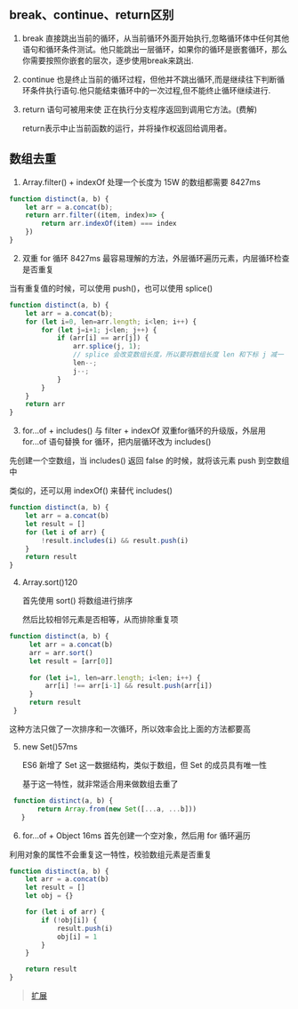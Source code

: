 ## break、continue、return区别

1. break     直接跳出当前的循环，从当前循环外面开始执行,忽略循环体中任何其他语句和循环条件测试。他只能跳出一层循环，如果你的循环是嵌套循环，那么你需要按照你嵌套的层次，逐步使用break来跳出.

2. continue     也是终止当前的循环过程，但他并不跳出循环,而是继续往下判断循环条件执行语句.他只能结束循环中的一次过程,但不能终止循环继续进行.    

3. return 语句可被用来使 正在执行分支程序返回到调用它方法。(费解)

   return表示中止当前函数的运行，并将操作权返回给调用者。
   
## 数组去重

1. Array.filter() + indexOf 处理一个长度为 15W 的数组都需要 8427ms
```js
function distinct(a, b) {
    let arr = a.concat(b);
    return arr.filter((item, index)=> {
        return arr.indexOf(item) === index
    })
}
```

2. 双重 for 循环 8427ms
最容易理解的方法，外层循环遍历元素，内层循环检查是否重复

当有重复值的时候，可以使用 push()，也可以使用 splice()

```js
function distinct(a, b) {
    let arr = a.concat(b);
    for (let i=0, len=arr.length; i<len; i++) {
        for (let j=i+1; j<len; j++) {
            if (arr[i] == arr[j]) {
                arr.splice(j, 1);
                // splice 会改变数组长度，所以要将数组长度 len 和下标 j 减一
                len--;
                j--;
            }
        }
    }
    return arr
}
```

3.  for...of + includes() 与 filter + indexOf 
双重for循环的升级版，外层用 for...of 语句替换 for 循环，把内层循环改为 includes()

先创建一个空数组，当 includes() 返回 false 的时候，就将该元素 push 到空数组中 

类似的，还可以用 indexOf() 来替代 includes()
```js
function distinct(a, b) {
    let arr = a.concat(b)
    let result = []
    for (let i of arr) {
        !result.includes(i) && result.push(i)
    }
    return result
}
```

4. Array.sort()120
   
   首先使用 sort() 将数组进行排序
   
   然后比较相邻元素是否相等，从而排除重复项
   
  ```js
function distinct(a, b) {
       let arr = a.concat(b)
       arr = arr.sort()
       let result = [arr[0]]
   
       for (let i=1, len=arr.length; i<len; i++) {
           arr[i] !== arr[i-1] && result.push(arr[i])
       }
       return result
   }
```
   这种方法只做了一次排序和一次循环，所以效率会比上面的方法都要高
   
5. new Set()57ms
   
   ES6 新增了 Set 这一数据结构，类似于数组，但 Set 的成员具有唯一性
   
   基于这一特性，就非常适合用来做数组去重了

```js
 function distinct(a, b) {
       return Array.from(new Set([...a, ...b]))
   }
```
  
6. for...of + Object 16ms
首先创建一个空对象，然后用 for 循环遍历

利用对象的属性不会重复这一特性，校验数组元素是否重复

```js
function distinct(a, b) {
    let arr = a.concat(b)
    let result = []
    let obj = {}

    for (let i of arr) {
        if (!obj[i]) {
            result.push(i)
            obj[i] = 1
        }
    }

    return result
}
```

> [扩展](https://github.com/lessfish/underscore-analysis/issues/9)
